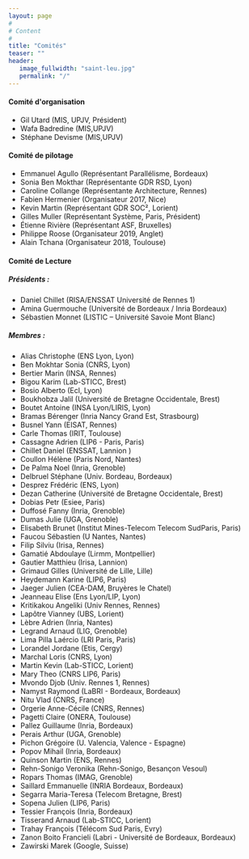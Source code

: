 ```yaml
---
layout: page
#
# Content
#
title: "Comités"
teaser: ""
header:
   image_fullwidth: "saint-leu.jpg"
   permalink: "/"
---
```



#### Comité d'organisation 
 + Gil Utard (MIS, UPJV, Président)
 + Wafa Badredine (MIS,UPJV)
 + Stéphane Devisme (MIS,UPJV)

#### Comité de pilotage
 + Emmanuel Agullo (Représentant Parallélisme, Bordeaux)
 + Sonia Ben Mokthar (Représentante GDR RSD, Lyon)
 + Caroline Collange (Représentante Architecture, Rennes)
 + Fabien Hermenier (Organisateur 2017, Nice)
 + Kevin Martin (Représentant GDR SOC², Lorient)
 + Gilles Muller (Représentant Système, Paris, Président)
 + Étienne Rivière (Représentant ASF, Bruxelles)
 + Philippe Roose (Organisateur 2019, Anglet)
 + Alain Tchana (Organisateur 2018, Toulouse)

#### Comité de Lecture

##### Présidents : 
 + Daniel Chillet (RISA/ENSSAT Université de Rennes 1) 
 + Amina Guermouche (Université de Bordeaux / Inria Bordeaux)
 + Sébastien Monnet (LISTIC – Université Savoie Mont Blanc)

##### Membres :
+ Alias Christophe (ENS Lyon, Lyon)
+ Ben Mokhtar Sonia (CNRS, Lyon)
+ Bertier Marin (INSA, Rennes)
+ Bigou Karim (Lab-STICC, Brest)
+ Bosio Alberto (Ecl, Lyon)
+ Boukhobza Jalil (Université de Bretagne Occidentale, Brest)
+ Boutet Antoine (INSA Lyon/LIRIS, Lyon)
+ Bramas Bérenger (Inria Nancy Grand Est, Strasbourg)
+ Busnel Yann (EISAT, Rennes)
+ Carle Thomas (IRIT, Toulouse)
+ Cassagne Adrien (LIP6 - Paris, Paris)
+ Chillet Daniel (ENSSAT, Lannion )
+ Coullon Hélène (Paris Nord, Nantes)
+ De Palma Noel (Inria, Grenoble)
+ Delbruel Stéphane (Univ. Bordeau, Bordeaux)
+ Desprez Frédéric (ENS, Lyon)
+ Dezan Catherine (Université de Bretagne Occidentale, Brest)
+ Dobias Petr (Esiee, Paris)
+ Duffosé Fanny (Inria, Grenoble)
+ Dumas Julie (UGA, Grenoble)
+ Elisabeth Brunet (Institut Mines-Telecom Telecom SudParis, Paris)
+ Faucou Sébastien (U Nantes, Nantes)
+ Filip Silviu (Irisa, Rennes)
+ Gamatié Abdoulaye (Lirmm, Montpellier)
+ Gautier Matthieu (Irisa, Lannion)
+ Grimaud Gilles (Université de Lille, Lille)
+ Heydemann Karine (LIP6, Paris)
+ Jaeger Julien (CEA-DAM, Bruyères le Chatel)
+ Jeanneau Elise (Ens Lyon/LIP, Lyon)
+ Kritikakou Angeliki (Univ Rennes, Rennes)
+ Lapôtre Vianney (UBS, Lorient)
+ Lèbre Adrien (Inria, Nantes)
+ Legrand Arnaud (LIG, Grenoble)
+ Lima Pilla Laércio (LRI Paris, Paris)
+ Lorandel Jordane (Etis, Cergy)
+ Marchal Loris (CNRS, Lyon)
+ Martin Kevin (Lab-STICC, Lorient)
+ Mary Theo (CNRS LIP6, Paris)
+ Mvondo Djob (Univ. Rennes 1, Rennes)
+ Namyst Raymond (LaBRI - Bordeaux, Bordeaux)
+ Nitu Vlad (CNRS, France)
+ Orgerie Anne-Cécile (CNRS, Rennes)
+ Pagetti Claire (ONERA, Toulouse)
+ Pallez Guillaume (Inria, Bordeaux)
+ Perais Arthur (UGA, Grenoble)
+ Pichon Grégoire (U. Valencia, Valence - Espagne)
+ Popov Mihail (Inria, Bordeaux)
+ Quinson Martin (ENS, Rennes)
+ Rehn-Sonigo Veronika (Rehn-Sonigo, Besançon Vesoul)
+ Ropars Thomas (IMAG, Grenoble)
+ Saillard Emmanuelle (INRIA Bordeaux, Bordeaux)
+ Segarra Maria-Teresa (Telecom Bretagne, Brest)
+ Sopena Julien (LIP6, Paris)
+ Tessier François (Inria, Bordeaux)
+ Tisserand Arnaud (Lab-STICC, Lorient)
+ Trahay François (Télécom Sud Paris, Evry)
+ Zanon Boito Francieli (Labri - Université de  Bordeaux, Bordeaux)
+ Zawirski Marek (Google, Suisse)



